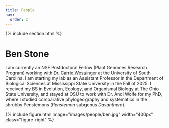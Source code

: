 ```yaml
---
title: People
nav:
  order: 2
---
```


{% include section.html %}

# Ben Stone

<div class="research-content">

  I am currently an NSF Postdoctoral Fellow (Plant Genomes Research Program) working with [Dr. Carrie Wessinger](https://wessingerlab.github.io/index.html) at the University of South Carolina. I am starting my lab as an Assistant Professor in the Department of Biological Sciences at Mississippi State University in the Fall of 2025. I received my BS in Evolution, Ecology, and Organismal Biology at The Ohio State University, and stayed at OSU to work with Dr. Andi Wolfe for my PhD, where I studied comparative phylogeography and systematics in the shrubby Penstemons (<i>Penstemon</i> subgenus <i>Dasanthera</i>).

  {% include figure.html image="images/people/ben.jpg" width="400px" class="figure-right" %}

</div>